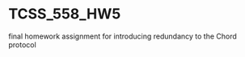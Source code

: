 TCSS_558_HW5
============

final homework assignment for introducing redundancy to the Chord protocol
